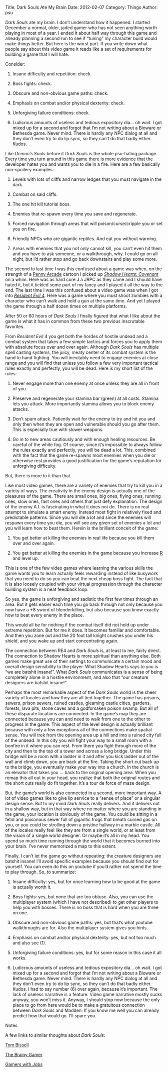 Title: Dark Souls Ate My Brain
Date: 2012-02-07
Category: Things
Author: psu

*Dark Souls* ate my brain. I don’t understand how it happened. I started December a normal, older, jaded gamer who has not seen anything worth playing in most of a year. I ended it about half way through this game and already planning a second run to see if “tuning” my character build would make things better. But here is the worst part. If you write down what people say about this video game it reads like a set of requirements for building a game that I will hate.

Consider:

1. Insane difficulty and repetition: check.

2. Boss fights: check.

3. Obscure and non-obvious game paths: check.

4. Emphasis on combat and/or physical dexterity: check.

5. Unforgiving failure conditions: check.

6. Ludicrous amounts of useless and tedious expository dia… oh wait. I got mixed up for a second and forgot that I’m not writing about a Bioware or Bethesda game. Never mind. There is hardly any NPC dialog at all and they don’t even try to do lip sync, so they can’t do that badly either. Kudos.

Like *Demon’s Souls* before it *Dark Souls* is the whole psu-hating package. Every time you turn around in this game there is more evidence that the developer hates you and wants you to die in a fire. Here are a few basically non-spoilery examples:

1. Levels with lots of cliffs and narrow ledges that you must navigate in the dark.

2. Combat on said cliffs.

3. The one hit kill tutorial boss.

4. Enemies that re-spawn every time you save and regenerate.

5. Forced navigation through areas that will poison/curse/cripple you or set you on fire.

6. Friendly NPCs who are gigantic reptiles. And eat you without warning.

7. Areas with enemies that you not only cannot kill, you can’t even hit them and you have to ask someone, or a walkthrough, why.
I could go on all night, but I’d rather stop and go back downstairs and play some more.

The second to last time I was this confused about a game was when, on the strength of a [Penny Arcade](http://www.penny-arcade.com/comic/2004/10/04) cartoon I picked up [*Shadow Hearts: Covenant*](http://tleaves.com/2005/02/15/shadow-hearts-covenant/index.html) on a whim. Here was as hard core J a JRPC as they came and I should have hated it, but it tickled some part of my fancy and I played it all the way to the end.
The last time I was this confused about a video game was when I got into [*Resident Evil 4*](http://tleaves.com/2005/04/21/evil-in-residence/index.html). Here was a game where you must shoot zombies with a character who can’t walk and hold a gun at the same time. And yet I played the game through a half dozen times on multiple platforms.

After 50 or 60 hours of *Dark Souls* I finally figured that what I like about the game is what it has in common from these two previous inscrutable favorites.

From *Resident Evil 4* you get both the hordes of hostile undead and a combat system that takes a few simple tactics and forces you to apply them with absolute focus over and over again. Although *Dark Souls* has multiple spell casting systems, the juicy, meaty center of its combat system is the hand to hand fighting. You will inevitably need to engage enemies at close range and you will find that unless you follow a few very important tactical rules exactly and perfectly, you will be dead. Here is my short list of the rules:

1. Never engage more than one enemy at once unless they are all in front of you.

2. Preserve and regenerate your stamina bar (green) at all costs. Stamina lets you attack. More importantly stamina allows you to block enemy attacks.

3. Don’t spam attack. Patiently wait for the enemy to try and hit you and only then when they are open and vulnerable should you go after them. This is especially true with slower weapons.

4. Go in to new areas cautiously and with enough healing resources. Be careful of the white fog.
Of course, since it’s impossible to always follow the rules exactly and perfectly, you will be dead a lot. This, combined with the fact that the game re-spawns most enemies when you die or otherwise rest provides a good justification for the game’s reputation for unforgiving difficulty.

But, there is more to it than that.

Like most video games, there are a variety of enemies that try to kill you in a variety of ways. The creativity in the enemy design is actually one of the pleasures of the game. There are small ones, big ones, flying ones, running ones, slow ones, fast ones and others that just defy explanation. The design of the enemy A.I. is fascinating in what it does not do. There is no real attempt to simulate a smart enemy. Instead most fight in relatively fixed and predictable patterns. Since you will die a lot and since the enemies will respawn every time you die, you will see any given set of enemies a lot and you will learn how to beat them. Herein is the brilliant conceit of the game:

1. You get better at killing the enemies in real life because you kill them over and over again.

2. You get better at killing the enemies in the game because you increase [R](http://tleaves.com/2005/03/09/r-is-not-for-role/index.html) and level up.

This is one of the few video games where learning the various skills the game wants you to learn actually feels rewarding instead of like busywork that you need to do so you can beat the next cheap boss fight. The fact that it is also loosely coupled with your virtual progression through the character building system is a neat feedback loop.

So yes, the game is unforgiving and sadistic the first few times through an area. But it gets easier each time you go back through not only because you now have a +8 sword of blenderkilling, but also because you know exactly how to beat every enemy in the place.

This would all be for nothing if the combat itself did not hold up under extreme repetition. But for me it does. It becomes familiar and comfortable. And then you zone out and the 20 foot tall knight crushes you under his shield, and you wake up and start concentrating again.

The connection between RE4 and *Dark Souls* is, at least to me, fairly direct. The connection to Shadow Hearts is more spiritual than anything else. Both games make great use of their settings to communicate a certain mood and overall design sensibility to the player. What Shadow Hearts says to you is “we are batshit insane!”. What *Dark Souls* communicates is a sense of being completely alone in a hostile environment, and also that “our creature designers are batshit insane!”.

Perhaps the most remarkable aspect of the *Dark Souls* world is the sheer variety of locales and how they are all tied together. The game has prisons, sewers, prison sewers, ruined castles, gleaming castle cities, gardens, forests, lava pits, stone caves and a godforsaken poison swamp. But all of these disparate locations are connected. In the game’s map they are connected because you can and need to walk from one to the other to progress in the game. This aspect of the level design is actually brilliant because with only a few exceptions all of the connections make spatial sense. You will trek from the opening area up a hill and into a ruined city full of the undead. In this city you will fight your way to a small room with a bonfire in it where you can rest. From there you fight through more of the city and then to the top of a tower and across a long bridge. Under this bridge will be a room with a ladder in it and after you kick ladder out of the wall and climb down, you are back at the fire. Taking the short cut back up to the bridge, you eventually make your way into a church. In the church is an elevator that takes you … back to the original opening area.
When you remap this all out in your head, you realize that both the original routes and the short cuts really do fit together. It’s a tour de force of maze design.

But, the game’s world is also connected in a second, more important way. A lot of video games like to give lip service to a “sense of place” or a singular design sense. But to my mind *Dark Souls* really delivers. And it delivers not in a shallow way, but in that way where no matter where you are standing in the game, your location is obviously of the game. You could be sitting in a fetid and poisonous sewer full of gigantic frogs that breath cursed gas on you, or you could be strolling down a pristine hallway in a marble castle. All of the locales really feel like they are from a single world, or at least from the vision of a single world designer.
Or maybe it’s all in my head. You spend so much time running through the world that it becomes burned into your brain. I’ve never memorized a map to this extent.

Finally, I can’t let the game go without repeating: the creature designers are batshit insane! I’ll avoid specific examples because you should find out for yourself. You can even do this on youtube if you’d rather not spend the time to play through.
So, to summarize:

1. Insane difficulty: yes, but for once learning how to be good at the game is actually worth it.

2. Boss fights: yes, but none that are too obtuse. Also, you can use the multiplayer system (which I have not described) to get other players to help you with bosses. There is no boss that is hard when you are three on one.

3. Obscure and non-obvious game paths: yes, but that’s what youtube walkthroughs are for. Also the multiplayer system gives you hints.

4. Emphasis on combat and/or physical dexterity: yes, but not too much and also see (1).

5. Unforgiving failure conditions: yes, but for some reason in this case it all works.

6. Ludicrous amounts of useless and tedious expository dia… oh wait. I got mixed up for a second and forgot that I’m not writing about a Bioware or Bethesda game. Never mind. There is hardly any NPC dialog at all and they don’t even try to do lip sync, so they can’t do that badly either. Kudos.
I had to say number (6) over again, because it’s important. The lack of useless narrative is a feature. Video game narrative mostly sucks anyway, you won’t miss it.
Anyway, I should stop now because the only place to go from here would be to make a gratuitous connection between *Dark Souls* and Madden. If you know me well you can already predict how that would go. I’ll spare you.

Notes

A few links to similar thoughts about *Dark Souls*:

[Tom Bissell](http://www.grantland.com/story/_/id/7290527/one-night-skyrim-makes-strong-man-crumble)

[The Brainy Gamer](http://www.brainygamer.com/the_brainy_gamer/2011/10/soul-dojo.html)

[Gamers with Jobs](http://www.gamerswithjobs.com/node/110506)

